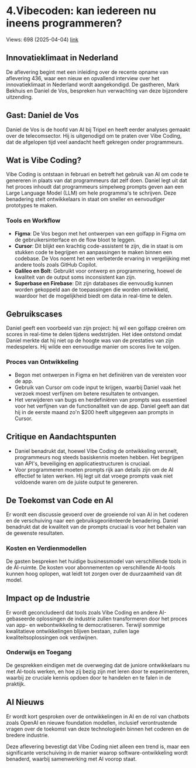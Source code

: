 # 4.Vibecoden: kan iedereen nu ineens programmeren?
Views: 698 (2025-04-04) [link](https://www.youtube.com/watch?v=H5Ijz_-VYGM)


 ## Innovatieklimaat in Nederland
De aflevering begint met een inleiding over de recente opname van aflevering 436, waar een nieuw en opvallend interview over het innovatieklimaat in Nederland wordt aangekondigd. De gastheren, Mark Bekhuis en Daniel de Vos, bespreken hun verwachting van deze bijzondere uitzending.

## Gast: Daniel de Vos
Daniel de Vos is de hoofd van AI bij Tripel en heeft eerder analyses gemaakt over de telecomsector. Hij is uitgenodigd om te praten over Vibe Coding, dat de afgelopen tijd veel aandacht heeft gekregen onder programmeurs.

## Wat is Vibe Coding?
Vibe Coding is ontstaan in februari en betreft het gebruik van AI om code te genereren in plaats van dat programmeurs dat zelf doen. Daniel legt uit dat het proces inhoudt dat programmeurs simpelweg prompts geven aan een Large Language Model (LLM) om hele programma's te schrijven. Deze benadering stelt ontwikkelaars in staat om sneller en eenvoudiger prototypes te maken.

### Tools en Workflow
- **Figma**: De Vos begon met het ontwerpen van een golfapp in Figma om de gebruikersinterface en de flow bloot te leggen.
- **Cursor**: Dit blijkt een krachtig code-assistent te zijn, die in staat is om stukken code te begrijpen en aanpassingen te maken binnen een codebase. De Vos noemt het een verbeterde ervaring in vergelijking met andere tools zoals GitHub Copilot.
- **Galileo en Bolt**: Gebruikt voor ontwerp en programmering, hoewel de kwaliteit van de output soms inconsistent kan zijn.
- **Superbase en Firebase**: Dit zijn databases die eenvoudig kunnen worden gekoppeld aan de toepassingen die worden ontwikkeld, waardoor het de mogelijkheid biedt om data in real-time te delen.

## Gebruikscases
Daniel geeft een voorbeeld van zijn project: hij wil een golfapp creëren om scores in real-time te delen tijdens wedstrijden. Het idee ontstond omdat Daniel merkte dat hij niet op de hoogte was van de prestaties van zijn medespelers. Hij wilde een eenvoudige manier om scores live te volgen.

### Proces van Ontwikkeling
- Begon met ontwerpen in Figma en het definiëren van de vereisten voor de app.
- Gebruik van Cursor om code input te krijgen, waarbij Daniel vaak het verzoek moest verfijnen om betere resultaten te ontvangen.
- Het verwijderen van bugs en herdefiniëren van prompts was essentieel voor het verfijnen van de functionaliteit van de app. Daniel geeft aan dat hij in de eerste maand zo'n $200 heeft uitgegeven aan prompts in Cursor.

## Critique en Aandachtspunten
- Daniel benadrukt dat, hoewel Vibe Coding de ontwikkeling versnelt, programmeurs nog steeds basiskennis moeten hebben. Het begrijpen van API's, beveiliging en applicatiestructuren is cruciaal.
- Voor programmeren moeten prompts rijk aan details zijn om de AI effectief te laten werken. Hij legt uit dat vroege prompts vaak niet voldoende waren om de juiste output te genereren.

## De Toekomst van Code en AI
Er wordt een discussie gevoerd over de groeiende rol van AI in het coderen en de verschuiving naar een gebruiksgeoriënteerde benadering. Daniel benadrukt dat de kwaliteit van de prompts cruciaal is voor het behalen van de gewenste resultaten.

### Kosten en Verdienmodellen
De gasten bespreken het huidige businessmodel van verschillende tools in de AI-ruimte. De kosten voor abonnementen op verschillende AI-tools kunnen hoog oplopen, wat leidt tot zorgen over de duurzaamheid van dit model. 

## Impact op de Industrie
Er wordt geconcludeerd dat tools zoals Vibe Coding en andere AI-gebaseerde oplossingen de industrie zullen transformeren door het proces van app- en webontwikkeling te democratiseren. Terwijl sommige kwalitatieve ontwikkelingen blijven bestaan, zullen lage kwaliteitsoplossingen ook verdwijnen.

### Onderwijs en Toegang
De gesprekken eindigen met de overweging dat de juniore ontwikkelaars nu met AI-tools werken, en hoe zij bezig zijn met leren door te experimenteren, waarbij ze cruciale kennis opdoen door te handelen en te falen in de praktijk.

## AI Nieuws
Er wordt kort gesproken over de ontwikkelingen in AI en de rol van chatbots zoals OpenAI en nieuwe foundation modellen, inclusief verontrustende vragen over de toekomst van deze technologieën binnen het coderen en de bredere industrie.

Deze aflevering bevestigt dat Vibe Coding niet alleen een trend is, maar een significante verschuiving in de manier waarop software-ontwikkeling wordt benaderd, waarbij samenwerking met AI voorop staat.